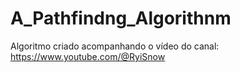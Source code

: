 # A_Pathfindng_Algorithnm

Algoritmo criado acompanhando o vídeo do canal: https://www.youtube.com/@RyiSnow